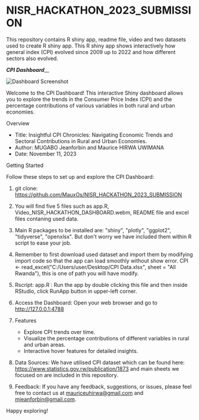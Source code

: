 # NISR_HACKATHON_2023_SUBMISSION
This repository contains R shiny app, readme file, video and two datasets used to create R shiny app. This R shiny app shows interactively how general index (CPI) evolved since 2009 up to 2022 and how different sectors also evolved.


_____________________________________________________CPI Dashboard_______________________________________________________

![Dashboard Screenshot ](https://github.com/MauxOs/NISR_HACKATHON_2023_SUBMISSION/assets/150527654/8f904e5e-0e7d-4590-ab54-c32140cde8e3)

Welcome to the CPI Dashboard! This interactive Shiny dashboard allows you to explore the trends in the Consumer Price Index (CPI) and the percentage contributions of various variables in both rural and urban economies.


Overview

- Title: Insightful CPI Chronicles: Navigating Economic Trends and Sectoral Contributions in Rural and Urban Economies.
- Author: MUGABO Jeanforbin and Maurice HIRWA UWIMANA
- Date: November 11, 2023


Getting Started

Follow these steps to set up and explore the CPI Dashboard:

1. git clone: https://github.com/MauxOs/NISR_HACKATHON_2023_SUBMISSION

2. You will find five 5 files such as app.R, Video_NISR_HACKATHON_DASHBOARD.webm, README file and excel files contaning used data.

3. Main R packages to be installed are: "shiny", "plotly", "ggplot2", "tidyverse", "openxlsx". But don't worry we have included them within R script to ease your job.

4.  Remember to first download used dataset and import them by modifying import code so that the app can load smoothly without show error.
    CPI  <- read_excel("C:/Users/user/Desktop/CPI Data.xlsx", 
                                       sheet = "All Rwanda"), this is one of path you will have modify.

6. Rscript: app.R : Run the app by double clicking this file and then inside RStudio, click RunApp button in upper-left corner.

7. Access the Dashboard:
   Open your web browser and go to http://127.0.0.1:4788

8. Features
   - Explore CPI trends over time.
   - Visualize the percentage contributions of different variables in rural and urban areas.
   - Interactive hover features for detailed insights.

9. Data Sources: We have utilised CPI dataset which can be found here: https://www.statistics.gov.rw/publication/1873 and main sheets we focused on are included in this repository.

10. Feedback:
   If you have any feedback, suggestions, or issues, please feel free to contact us at mauriceuhirwa@gmail.com and mjeanforbin@gmail.com.
   

   Happy exploring!
